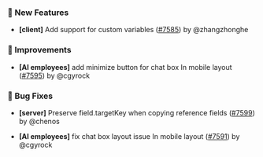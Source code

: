 ### 🎉 New Features

- **[client]** Add support for custom variables ([#7585](https://github.com/nocobase/nocobase/pull/7585)) by @zhangzhonghe

### 🚀 Improvements

- **[AI employees]** add minimize button for chat box In mobile layout ([#7595](https://github.com/nocobase/nocobase/pull/7595)) by @cgyrock

### 🐛 Bug Fixes

- **[server]** Preserve field.targetKey when copying reference fields ([#7599](https://github.com/nocobase/nocobase/pull/7599)) by @chenos

- **[AI employees]** fix chat box layout issue In mobile layout ([#7591](https://github.com/nocobase/nocobase/pull/7591)) by @cgyrock

